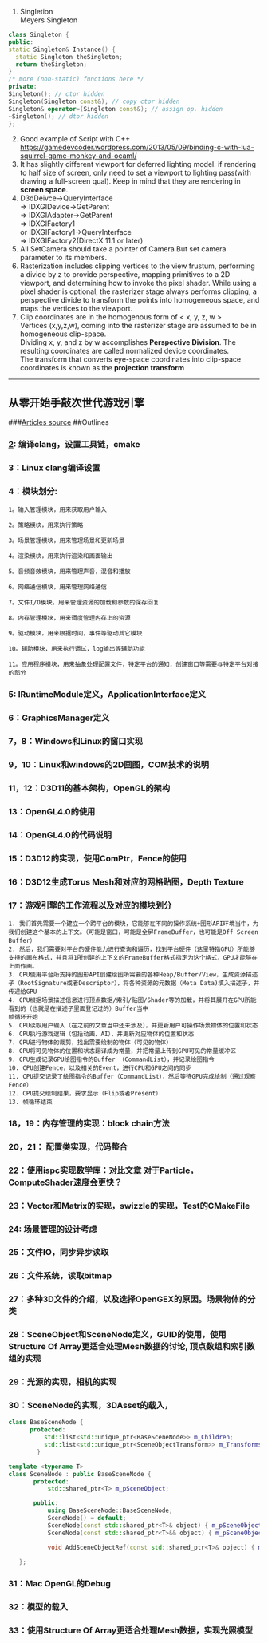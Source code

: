 1. Singletion  
Meyers Singleton  
```cpp
class Singleton {
public:
static Singleton& Instance() {
  static Singleton theSingleton;
  return theSingleton;
}
/* more (non-static) functions here */
private:
Singleton(); // ctor hidden
Singleton(Singleton const&); // copy ctor hidden
Singleton& operator=(Singleton const&); // assign op. hidden
~Singleton(); // dtor hidden
};
```
2. Good example of Script with C++  
https://gamedevcoder.wordpress.com/2013/05/09/binding-c-with-lua-squirrel-game-monkey-and-ocaml/
3. It has slightly different viewport for deferred lighting model. if rendering to half size of screen, only need to set a viewport to lighting pass(with drawing a full-screen qual). Keep in mind that they are rendering in **screen space**.
4. D3dDeivce->QueryInterface  
=> IDXGIDevice->GetParent  
=> IDXGIAdapter->GetParent  
=> IDXGIFactory1  
or IDXGIFactory1->QueryInterface  
=> IDXGIFactory2(DirectX 11.1 or later)  
5. All SetCamera should take a pointer of Camera But set camera parameter to its members.
6. Rasterization includes clipping vertices to the view frustum, performing a divide by z to provide perspective, mapping primitives to a 2D viewport, and determining how to invoke the pixel shader. While using a pixel shader is optional, the rasterizer stage always performs clipping, a perspective divide to transform the points into homogeneous space, and maps the vertices to the viewport.
7. Clip coordinates are in the homogenous form of < x, y, z, w >  
Vertices (x,y,z,w), coming into the rasterizer stage are assumed to be in homogeneous clip-space.  
Dividing x, y, and z by w accomplishes **Perspective Division**. The resulting coordinates are called normalized device coordinates.  
The transform that converts eye-space coordinates into clip-space coordinates is known as the **projection transform**

------
## 从零开始手敲次世代游戏引擎
###[Articles source](https://zhuanlan.zhihu.com/c_119702958)
##Outlines
### [2](https://zhuanlan.zhihu.com/p/28598462): 编译clang，设置工具链，cmake
### 3：Linux clang编译设置
### 4：模块划分:
    1。输入管理模块，用来获取用户输入

    2。策略模块，用来执行策略

    3。场景管理模块，用来管理场景和更新场景

    4。渲染模块，用来执行渲染和画面输出

    5。音频音效模块，用来管理声音，混音和播放

    6。网络通信模块，用来管理网络通信

    7。文件I/O模块，用来管理资源的加载和参数的保存回复

    8。内存管理模块，用来调度管理内存上的资源

    9。驱动模块，用来根据时间，事件等驱动其它模块

    10。辅助模块，用来执行调试，log输出等辅助功能

    11。应用程序模块，用来抽象处理配置文件，特定平台的通知，创建窗口等需要与特定平台对接的部分
### 5: IRuntimeModule定义，ApplicationInterface定义
### 6：GraphicsManager定义
### 7，8：Windows和Linux的窗口实现
### 9，10：Linux和windows的2D画图，COM技术的说明
### 11，12：D3D11的基本架构，OpenGL的架构
### 13：OpenGL4.0的使用
### 14：OpenGL4.0的代码说明
### 15：D3D12的实现，使用ComPtr，Fence的使用
### 16：D3D12生成Torus Mesh和对应的网格贴图，Depth Texture
### 17：游戏引擎的工作流程以及对应的模块划分
    1. 我们首先需要一个建立一个跨平台的模块，它能够在不同的操作系统+图形API环境当中，为我们创建这个基本的上下文。（可能是窗口，可能是全屏FrameBuffer，也可能是Off Screen Buffer）
    2. 然后，我们需要对平台的硬件能力进行查询和遍历，找到平台硬件（这里特指GPU）所能够支持的画布格式，并且将1所创建的上下文的FrameBuffer格式指定为这个格式，GPU才能够在上面作画。
    3. CPU使用平台所支持的图形API创建绘图所需要的各种Heap/Buffer/View，生成资源描述子（RootSignature或者Descriptor），将各种资源的元数据（Meta Data)填入描述子，并传递给GPU
    4. CPU根据场景描述信息进行顶点数据/索引/贴图/Shader等的加载，并将其展开在GPU所能看到的（也就是在描述子里面登记过的）Buffer当中
    帧循环开始
    5. CPU读取用户输入（在之前的文章当中还未涉及），并更新用户可操作场景物体的位置和状态
    6. CPU执行游戏逻辑（包括动画、AI），并更新对应物体的位置和状态
    7. CPU进行物体的裁剪，找出需要绘制的物体（可见的物体）
    8. CPU将可见物体的位置和状态翻译成为常量，并把常量上传到GPU可见的常量缓冲区
    9. CPU生成记录GPU绘图指令的Buffer （CommandList），并记录绘图指令
    10. CPU创建Fence，以及相关的Event，进行CPU和GPU之间的同步
    11. CPU提交记录了绘图指令的Buffer（CommandList），然后等待GPU完成绘制（通过观察Fence）
    12. CPU提交绘制结果，要求显示（Flip或者Present）
    13. 帧循环结束
### 18，19：内存管理的实现：block chain方法
### 20，21： 配置类实现，代码整合
### 22：使用ispc实现数学库：[对比文章](http://i-saint.hatenablog.com/entry/2015/05/26/212441) 对于Particle，ComputeShader速度会更快？
### 23：Vector和Matrix的实现，swizzle的实现，Test的CMakeFile
### 24: 场景管理的设计考虑
### 25：文件IO，同步异步读取
### 26：文件系统，读取bitmap
### 27：多种3D文件的介绍，以及选择OpenGEX的原因。场景物体的分类
### 28：SceneObject和SceneNode定义，GUID的使用，使用Structure Of Array更适合处理Mesh数据的讨论, 顶点数组和索引数组的实现
### 29：光源的实现，相机的实现
### 30：SceneNode的实现，3DAsset的载入，
``` cpp
class BaseSceneNode {
      protected:                                                                                                                                                       std::string m_strName;
          std::list<std::unique_ptr<BaseSceneNode>> m_Children;
          std::list<std::unique_ptr<SceneObjectTransform>> m_Transforms;
        }

template <typename T>
class SceneNode : public BaseSceneNode {
       protected:
           std::shared_ptr<T> m_pSceneObject;

       public:
           using BaseSceneNode::BaseSceneNode;
           SceneNode() = default;
           SceneNode(const std::shared_ptr<T>& object) { m_pSceneObject = object; };
           SceneNode(const std::shared_ptr<T>&& object) { m_pSceneObject = std::move(object); };

           void AddSceneObjectRef(const std::shared_ptr<T>& object) { m_pSceneObject = object; };

   };
```

### 31：Mac OpenGL的Debug
### 32：模型的载入
### 33：使用Structure Of Array更适合处理Mesh数据，实现光照模型
